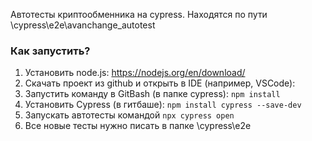 Автотесты криптообменника на cypress.
Находятся по пути \cypress\e2e\avanchange_autotest

### Как запустить?

1. Установить node.js: https://nodejs.org/en/download/
2. Скачать проект из github и открыть в IDE (например, VSCode): 
3. Запустить команду в GitBash (в папке cypress): `npm install`
4. Установить Cypress (в гитбаше): `npm install cypress --save-dev`
6. Запускать автотесты командой `npx cypress open` 
7. Все новые тесты нужно писать в папке \cypress\e2e
